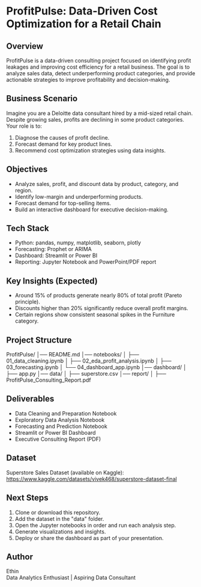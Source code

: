 # ProfitPulse: Data-Driven Cost Optimization for a Retail Chain

## Overview
ProfitPulse is a data-driven consulting project focused on identifying profit leakages and improving cost efficiency for a retail business. The goal is to analyze sales data, detect underperforming product categories, and provide actionable strategies to improve profitability and decision-making.

## Business Scenario
Imagine you are a Deloitte data consultant hired by a mid-sized retail chain. Despite growing sales, profits are declining in some product categories. Your role is to:
1. Diagnose the causes of profit decline.
2. Forecast demand for key product lines.
3. Recommend cost optimization strategies using data insights.

## Objectives
- Analyze sales, profit, and discount data by product, category, and region.
- Identify low-margin and underperforming products.
- Forecast demand for top-selling items.
- Build an interactive dashboard for executive decision-making.

## Tech Stack
- Python: pandas, numpy, matplotlib, seaborn, plotly
- Forecasting: Prophet or ARIMA
- Dashboard: Streamlit or Power BI
- Reporting: Jupyter Notebook and PowerPoint/PDF report

## Key Insights (Expected)
- Around 15% of products generate nearly 80% of total profit (Pareto principle).
- Discounts higher than 20% significantly reduce overall profit margins.
- Certain regions show consistent seasonal spikes in the Furniture category.

## Project Structure
ProfitPulse/
│── README.md
│── notebooks/
│ ├── 01_data_cleaning.ipynb
│ ├── 02_eda_profit_analysis.ipynb
│ ├── 03_forecasting.ipynb
│ └── 04_dashboard_app.ipynb
│── dashboard/
│ ├── app.py
│── data/
│ ├── superstore.csv
│── report/
│ ├── ProfitPulse_Consulting_Report.pdf


## Deliverables
- Data Cleaning and Preparation Notebook
- Exploratory Data Analysis Notebook
- Forecasting and Prediction Notebook
- Streamlit or Power BI Dashboard
- Executive Consulting Report (PDF)

## Dataset
Superstore Sales Dataset (available on Kaggle):  
https://www.kaggle.com/datasets/vivek468/superstore-dataset-final

## Next Steps
1. Clone or download this repository.
2. Add the dataset in the "data" folder.
3. Open the Jupyter notebooks in order and run each analysis step.
4. Generate visualizations and insights.
5. Deploy or share the dashboard as part of your presentation.

## Author
Ethin  
Data Analytics Enthusiast | Aspiring Data Consultant 

